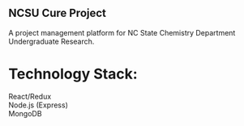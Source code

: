 ## NCSU Cure Project

A project management platform for NC State Chemistry Department Undergraduate Research.

# Technology Stack: </br>
React/Redux </br>
Node.js (Express) </br>
MongoDB </br>
